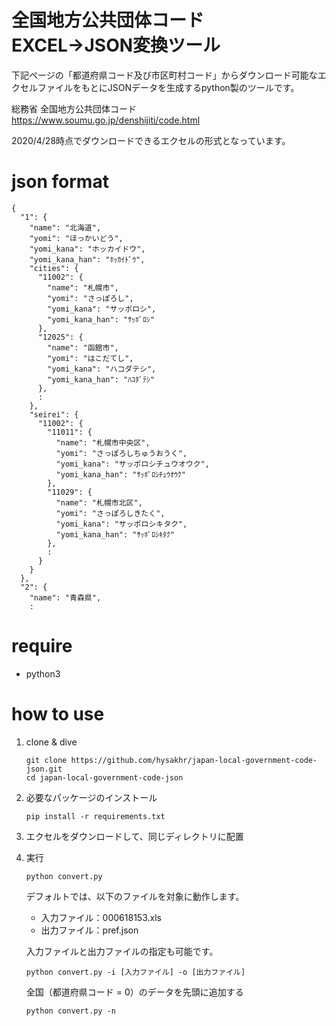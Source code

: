 # 全国地方公共団体コード EXCEL→JSON変換ツール
下記ページの「都道府県コード及び市区町村コード」からダウンロード可能なエクセルファイルをもとにJSONデータを生成するpython製のツールです。

総務省 全国地方公共団体コード
https://www.soumu.go.jp/denshijiti/code.html

2020/4/28時点でダウンロードできるエクセルの形式となっています。

# json format
```
{
  "1": {
    "name": "北海道",
    "yomi": "ほっかいどう",
    "yomi_kana": "ホッカイドウ",
    "yomi_kana_han": "ﾎｯｶｲﾄﾞｳ",
    "cities": {
      "11002": {
        "name": "札幌市",
        "yomi": "さっぽろし",
        "yomi_kana": "サッポロシ",
        "yomi_kana_han": "ｻｯﾎﾟﾛｼ"
      },
      "12025": {
        "name": "函館市",
        "yomi": "はこだてし",
        "yomi_kana": "ハコダテシ",
        "yomi_kana_han": "ﾊｺﾀﾞﾃｼ"
      },
      :
    },
    "seirei": {
      "11002": {
        "11011": {
          "name": "札幌市中央区",
          "yomi": "さっぽろしちゅうおうく",
          "yomi_kana": "サッポロシチュウオウク",
          "yomi_kana_han": "ｻｯﾎﾟﾛｼﾁｭｳｵｳｸ"
        },
        "11029": {
          "name": "札幌市北区",
          "yomi": "さっぽろしきたく",
          "yomi_kana": "サッポロシキタク",
          "yomi_kana_han": "ｻｯﾎﾟﾛｼｷﾀｸ"
        },
        :
      }
    }
  },
  "2": {
    "name": "青森県",
    :
```

# require
- python3

# how to use
1. clone & dive
    ```
    git clone https://github.com/hysakhr/japan-local-government-code-json.git
    cd japan-local-government-code-json
    ```

1. 必要なパッケージのインストール
    ```
    pip install -r requirements.txt
    ```

1. エクセルをダウンロードして、同じディレクトリに配置
1. 実行
    ```
    python convert.py
    ```

    デフォルトでは、以下のファイルを対象に動作します。
    - 入力ファイル：000618153.xls
    - 出力ファイル：pref.json

    入力ファイルと出力ファイルの指定も可能です。
    ```
    python convert.py -i [入力ファイル] -o [出力ファイル]
    ```

    全国（都道府県コード = 0）のデータを先頭に追加する
    ```
    python convert.py -n
    ```